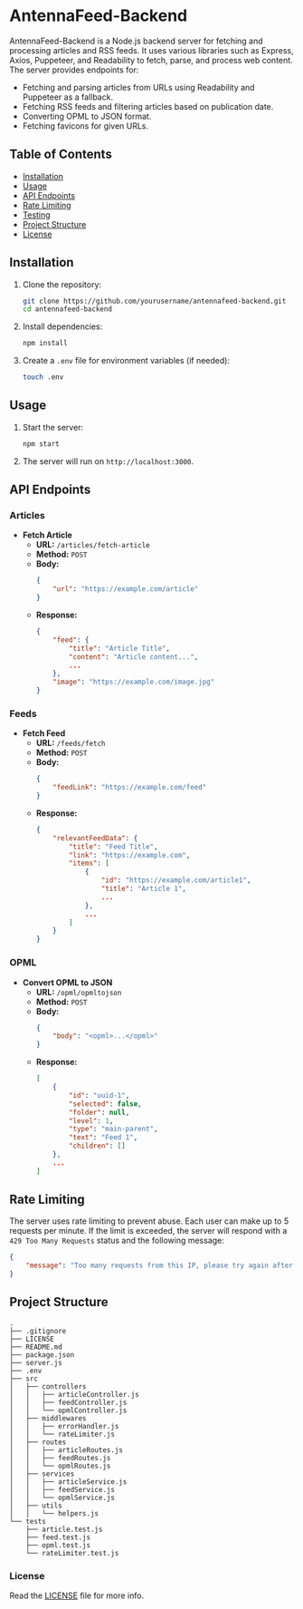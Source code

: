 # AntennaFeed-Backend

AntennaFeed-Backend is a Node.js backend server for fetching and processing articles and RSS feeds. It uses various libraries such as Express, Axios, Puppeteer, and Readability to fetch, parse, and process web content. The server provides endpoints for:

- Fetching and parsing articles from URLs using Readability and Puppeteer as a fallback.
- Fetching RSS feeds and filtering articles based on publication date.
- Converting OPML to JSON format.
- Fetching favicons for given URLs.

## Table of Contents

- [Installation](#installation)
- [Usage](#usage)
- [API Endpoints](#api-endpoints)
- [Rate Limiting](#rate-limiting)
- [Testing](#testing)
- [Project Structure](#project-structure)
- [License](#license)

## Installation

1. Clone the repository:
    ```sh
    git clone https://github.com/yourusername/antennafeed-backend.git
    cd antennafeed-backend
    ```

2. Install dependencies:
    ```sh
    npm install
    ```

3. Create a `.env` file for environment variables (if needed):
    ```sh
    touch .env
    ```

## Usage

1. Start the server:
    ```sh
    npm start
    ```

2. The server will run on `http://localhost:3000`.

## API Endpoints

### Articles

- **Fetch Article**
    - **URL:** `/articles/fetch-article`
    - **Method:** `POST`
    - **Body:**
        ```json
        {
            "url": "https://example.com/article"
        }
        ```
    - **Response:**
        ```json
        {
            "feed": {
                "title": "Article Title",
                "content": "Article content...",
                ...
            },
            "image": "https://example.com/image.jpg"
        }
        ```

### Feeds

- **Fetch Feed**
    - **URL:** `/feeds/fetch`
    - **Method:** `POST`
    - **Body:**
        ```json
        {
            "feedLink": "https://example.com/feed"
        }
        ```
    - **Response:**
        ```json
        {
            "relevantFeedData": {
                "title": "Feed Title",
                "link": "https://example.com",
                "items": [
                    {
                        "id": "https://example.com/article1",
                        "title": "Article 1",
                        ...
                    },
                    ...
                ]
            }
        }
        ```

### OPML

- **Convert OPML to JSON**
    - **URL:** `/opml/opmltojson`
    - **Method:** `POST`
    - **Body:**
        ```json
        {
            "body": "<opml>...</opml>"
        }
        ```
    - **Response:**
        ```json
        [
            {
                "id": "uuid-1",
                "selected": false,
                "folder": null,
                "level": 1,
                "type": "main-parent",
                "text": "Feed 1",
                "children": []
            },
            ...
        ]
        ```

## Rate Limiting

The server uses rate limiting to prevent abuse. Each user can make up to 5 requests per minute. If the limit is exceeded, the server will respond with a `429 Too Many Requests` status and the following message:

```json
{
    "message": "Too many requests from this IP, please try again after a minute"
}
```

## Project Structure

```
.
├── .gitignore
├── LICENSE
├── README.md
├── package.json
├── server.js
├── .env
├── src
│   ├── controllers
│   │   ├── articleController.js
│   │   ├── feedController.js
│   │   └── opmlController.js
│   ├── middlewares
│   │   ├── errorHandler.js
│   │   └── rateLimiter.js
│   ├── routes
│   │   ├── articleRoutes.js
│   │   ├── feedRoutes.js
│   │   └── opmlRoutes.js
│   ├── services
│   │   ├── articleService.js
│   │   ├── feedService.js
│   │   └── opmlService.js
│   ├── utils
│   │   └── helpers.js
└── tests
    ├── article.test.js
    ├── feed.test.js
    ├── opml.test.js
    └── rateLimiter.test.js
```
### License

Read the [LICENSE](LICENSE) file for more info.